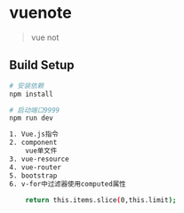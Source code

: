 # vuenote

> vue not

## Build Setup

``` bash
# 安装依赖
npm install

# 启动端口9999
npm run dev

1. Vue.js指令
2. component
    vue单文件
3. vue-resource
4. vue-router
5. bootstrap
6. v-for中过滤器使用computed属性
    
    return this.items.slice(0,this.limit);
